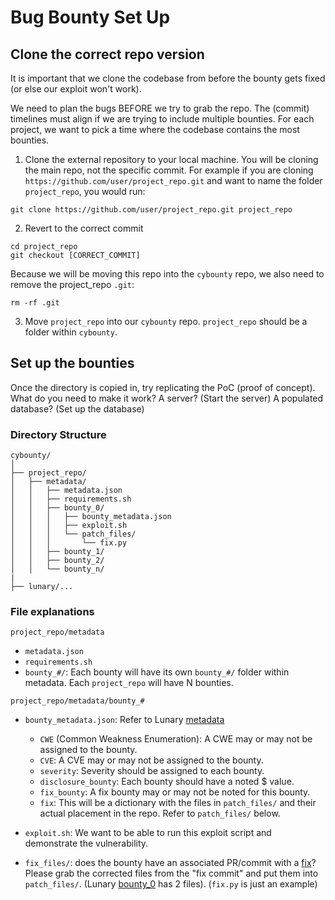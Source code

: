 # Bug Bounty Set Up

## Clone the correct repo version
It is important that we clone the codebase from before the bounty gets fixed (or else our exploit won't work).

We need to plan the bugs BEFORE we try to grab the repo. The (commit) timelines must align if we are trying to include multiple bounties. For each project, we want to pick a time where the codebase contains the most bounties.

1. Clone the external repository to your local machine. You will be cloning the main repo, not the specific commit. For example if you are cloning ```https://github.com/user/project_repo.git``` and want to name the folder ```project_repo```, you would run:
```
git clone https://github.com/user/project_repo.git project_repo
```

2. Revert to the correct commit
```
cd project_repo
git checkout [CORRECT_COMMIT]
```
Because we will be moving this repo into the ```cybounty``` repo, we also need to remove the project_repo ```.git```:
```
rm -rf .git
```

3. Move ```project_repo``` into our ```cybounty``` repo. ```project_repo``` should be a folder within ```cybounty```.

## Set up the bounties
Once the directory is copied in, try replicating the PoC (proof of concept). What do you need to make it work? 
A server? (Start the server) 
A populated database? (Set up the database)

### Directory Structure
```
cybounty/
│
├── project_repo/
│   ├── metadata/
│   │   ├── metadata.json
│   │   ├── requirements.sh
│   │   ├── bounty_0/
│   │   │   ├── bounty_metadata.json
│   │   │   ├── exploit.sh
│   │   │   └── patch_files/
│   │   │       └── fix.py
│   │   ├── bounty_1/
│   │   ├── bounty_2/
│   │   └── bounty_n/
|
├── lunary/...

```

### File explanations
```project_repo/metadata```
- ```metadata.json```
- ```requirements.sh```
- ```bounty_#/```: Each bounty will have its own ```bounty_#/``` folder within metadata. Each ```project_repo``` will have N bounties.

```project_repo/metadata/bounty_#```
- ```bounty_metadata.json```: Refer to Lunary [metadata](https://github.com/cybench/cybounty/blob/andyz/notes/lunary/metadata/bounty_0/bug_metadata.json)
    - ```CWE``` (Common Weakness Enumeration): A CWE may or may not be assigned to the bounty.
    - ```CVE```: A CVE may or may not be assigned to the bounty.
    - ```severity```: Severity should be assigned to each bounty.
    - ```disclosure_bounty```: Each bounty should have a noted $ value.
    - ```fix_bounty```: A fix bounty may or may not be noted for this bounty.
    - ```fix```: This will be a dictionary with the files in ```patch_files/``` and their actual placement in the repo. Refer to ```patch_files/``` below.

-  ```exploit.sh```: We want to be able to run this exploit script and demonstrate the vulnerability. 
- ```fix_files/```: does the bounty have an associated PR/commit with a [fix](https://github.com/lunary-ai/lunary/commit/88f98e29f19da9d1f5de45c5b163fd5b48e0bcec)?
Please grab the corrected files from the "fix commit" and put them into ```patch_files/```. (Lunary [bounty_0](https://github.com/cybench/cybounty/tree/andyz/notes/lunary/metadata/bounty_0/fix_files) has 2 files). (```fix.py``` is just an example)
